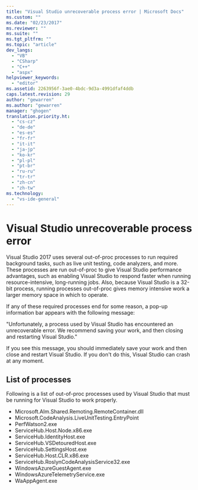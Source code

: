 ```yaml
---
title: "Visual Studio unrecoverable process error | Microsoft Docs"
ms.custom: ""
ms.date: "02/23/2017"
ms.reviewer: ""
ms.suite: ""
ms.tgt_pltfrm: ""
ms.topic: "article"
dev_langs: 
  - "VB"
  - "CSharp"
  - "C++"
  - "aspx"
helpviewer_keywords: 
  - "editor"
ms.assetid: 2263956f-3ae0-4bdc-9d3a-4991dfaf4ddb
caps.latest.revision: 29
author: "gewarren"
ms.author: "gewarren"
manager: "ghogen"
translation.priority.ht: 
  - "cs-cz"
  - "de-de"
  - "es-es"
  - "fr-fr"
  - "it-it"
  - "ja-jp"
  - "ko-kr"
  - "pl-pl"
  - "pt-br"
  - "ru-ru"
  - "tr-tr"
  - "zh-cn"
  - "zh-tw"
ms.technology: 
  - "vs-ide-general"
---
```

# Visual Studio unrecoverable process error

Visual Studio 2017 uses several out-of-proc processes to run required background tasks, such as live unit testing, code analyzers, and more. These processes are run out-of-proc to give Visual Studio performance advantages, such as enabling Visual Studio to respond faster when running resource-intensive, long-running jobs. Also, because Visual Studio is a 32-bit process, running processes out-of-proc gives memory intensive work a larger memory space in which to operate.

If any of these required processes end for some reason, a pop-up information bar appears with the following message:

"Unfortunately, a process used by Visual Studio has encountered an unrecoverable error. We recommend saving your work, and then closing and restarting Visual Studio."

If you see this message, you should immediately save your work and then close and restart Visual Studio. If you don't do this, Visual Studio can crash at any moment.

## List of processes

Following is a list of out-of-proc processes used by Visual Studio that must be running for Visual Studio to work properly.

- Microsoft.Alm.Shared.Remoting.RemoteContainer.dll
- Microsoft.CodeAnalysis.LiveUnitTesting.EntryPoint
- PerfWatson2.exe
- ServiceHub.Host.Node.x86.exe
- ServiceHub.IdentityHost.exe
- ServiceHub.VSDetouredHost.exe
- ServiceHub.SettingsHost.exe
- ServiceHub.Host.CLR.x86.exe
- ServiceHub.RoslynCodeAnalysisService32.exe
- WindowsAzureGuestAgent.exe
- WindowsAzureTelemetryService.exe
- WaAppAgent.exe
